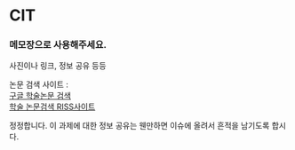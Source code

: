 # CIT  
### 메모장으로 사용해주세요.
사진이나 링크, 정보 공유 등등

논문 검색 사이트 :  
    [구글 학술논문 검색](https://scholar.google.co.kr/schhp?hl=ko)  
    [학술 논문검색 RISS사이트](http://www.riss.kr/index.do)


정정합니다. 이 과제에 대한 정보 공유는 웬만하면 이슈에 올려서 흔적을 남기도록 합시다.
